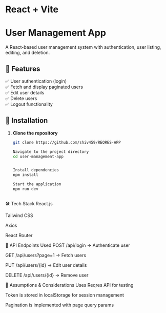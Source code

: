 # React + Vite
# User Management App

A React-based user management system with authentication, user listing, editing, and deletion.

## 🚀 Features
✅ User authentication (login)  
✅ Fetch and display paginated users  
✅ Edit user details  
✅ Delete users  
✅ Logout functionality  

## 📌 Installation

1. **Clone the repository**  
   ```bash
   git clone https://github.com/shiv459/REQRES-APP

   Navigate to the project directory
   cd user-management-app


   Install dependencies
   npm install

   Start the application
   npm run dev


   
🛠️ Tech Stack
React.js

Tailwind CSS

Axios

React Router

📌 API Endpoints Used
POST /api/login → Authenticate user

GET /api/users?page=1 → Fetch users

PUT /api/users/{id} → Edit user details

DELETE /api/users/{id} → Remove user

📜 Assumptions & Considerations
Uses Reqres API for testing

Token is stored in localStorage for session management

Pagination is implemented with page query params


